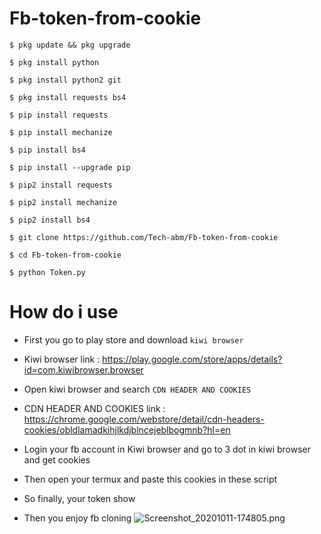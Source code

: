 # Fb-token-from-cookie
```
$ pkg update && pkg upgrade

$ pkg install python

$ pkg install python2 git

$ pkg install requests bs4

$ pip install requests

$ pip install mechanize

$ pip install bs4

$ pip install --upgrade pip

$ pip2 install requests

$ pip2 install mechanize

$ pip2 install bs4

$ git clone https://github.com/Tech-abm/Fb-token-from-cookie

$ cd Fb-token-from-cookie 

$ python Token.py
```
# How do i use
- First you go to play store and download ```kiwi browser```

- Kiwi browser link : https://play.google.com/store/apps/details?id=com.kiwibrowser.browser

- Open kiwi browser and search ```CDN HEADER AND COOKIES```

- CDN HEADER AND COOKIES link : https://chrome.google.com/webstore/detail/cdn-headers-cookies/obldlamadkihjlkdjblncejeblbogmnb?hl=en

- Login your fb account in Kiwi browser and go to 3 dot in kiwi browser and get cookies 

- Then open your termux and paste this cookies in these script 

- So finally, your token show 

- Then you enjoy fb cloning 
![Screenshot_20201011-174805.png](https://user-images.githubusercontent.com/52023076/95680393-39ec9680-0b8e-11eb-8590-a5a9c11db0b1.png)

